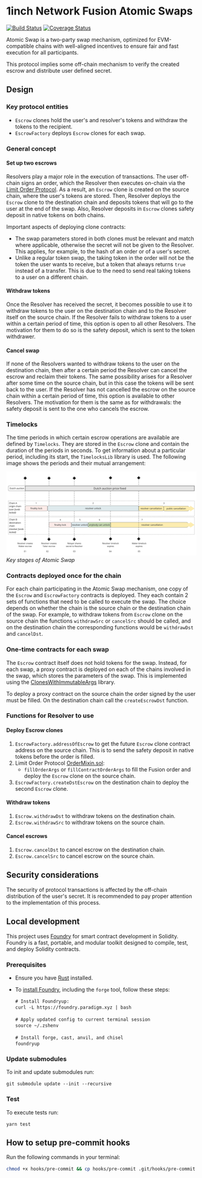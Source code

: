 # 1inch Network Fusion Atomic Swaps

[![Build Status](https://github.com/1inch/cross-chain-swap/workflows/CI/badge.svg)](https://github.com/1inch/cross-chain-swap/actions)
[![Coverage Status](https://codecov.io/gh/1inch/cross-chain-swap/graph/badge.svg?token=gOb8pdfcxg)](https://codecov.io/gh/1inch/cross-chain-swap)

Atomic Swap is a two-party swap mechanism, optimized for EVM-compatible chains with well-aligned incentives to ensure fair and fast execution for all participants.

This protocol implies some off-chain mechanism to verify the created escrow and distribute user defined secret.

## Design
### Key protocol entities
- `Escrow` clones hold the user's and resolver's tokens and withdraw the tokens to the recipient.
- `EscrowFactory` deploys `Escrow` clones for each swap.

### General concept
#### Set up two escrows
Resolvers play a major role in the execution of transactions. The user off-chain signs an order, which the Resolver then executes on-chain via the [Limit Order Protocol](https://github.com/1inch/limit-order-protocol). As a result, an `Escrow` clone is created on the source chain, where the user's tokens are stored. Then, Resolver deploys the `Escrow` clone to the destination chain and deposits tokens that will go to the user at the end of the swap. Also, Resolver deposits in `Escrow` clones safety deposit in native tokens on both chains.

Important aspects of deploying clone contracts:
- The swap parameters stored in both clones must be relevant and match where applicable, otherwise the secret will not be given to the Resolver. This applies, for example, to the hash of an order or of a user's secret.
- Unlike a regular token swap, the taking token in the order will not be the token the user wants to receive, but a token that always returns `true` instead of a transfer. This is due to the need to send real taking tokens to a user on a different chain.

#### Withdraw tokens
Once the Resolver has received the secret, it becomes possible to use it to withdraw tokens to the user on the destination chain and to the Resolver itself on the source chain. If the Resolver fails to withdraw tokens to a user within a certain period of time, this option is open to all other Resolvers. The motivation for them to do so is the safety deposit, which is sent to the token withdrawer.

#### Cancel swap
If none of the Resolvers wanted to withdraw tokens to the user on the destination chain, then after a certain period the Resolver can cancel the escrow and reclaim their tokens. The same possibility arises for a Resolver after some time on the source chain, but in this case the tokens will be sent back to the user. If the Resolver has not cancelled the escrow on the source chain within a certain period of time, this option is available to other Resolvers. The motivation for them is the same as for withdrawals: the safety deposit is sent to the one who cancels the escrow.

### Timelocks
The time periods in which certain escrow operations are available are defined by `Timelocks`. They are stored in the `Escrow` clone and contain the duration of the periods in seconds. To get information about a particular period, including its start, the `TimelocksLib` library is used. The following image shows the periods and their mutual arrangement:

![Timelocks](timelocks.png)
*Key stages of Atomic Swap*

### Contracts deployed once for the chain
For each chain participating in the Atomic Swap mechanism, one copy of the `Escrow` and `EscrowFactory` contracts is deployed. They each contain 2 sets of functions that need to be called to execute the swap. The choice depends on whether the chain is the source chain or the destination chain of the swap. For example, to withdraw tokens from `Escrow` clone on the source chain the functions `withdrawSrc` or `cancelSrc` should be called, and on the destination chain the corresponding functions would be `withdrawDst` and `cancelDst`.

### One-time contracts for each swap
The `Escrow` contract itself does not hold tokens for the swap. Instead, for each swap, a proxy contract is deployed on each of the chains involved in the swap, which stores the parameters of the swap. This is implemented using the [ClonesWithImmutableArgs](https://github.com/wighawag/clones-with-immutable-args) library.

To deploy a proxy contract on the source chain the order signed by the user must be filled. On the destination chain call the `createEscrowDst` function.

### Functions for Resolver to use
#### Deploy Escrow clones
1. `EscrowFactory.addressOfEscrow` to get the future `Escrow` clone contract address on the source chain. This is to send the safety deposit in native tokens before the order is filled.
2. Limit Order Protocol [OrderMixin.sol](https://github.com/1inch/limit-order-protocol/blob/master/contracts/OrderMixin.sol):
    - `fillOrderArgs` or `fillContractOrderArgs` to fill the Fusion order and deploy the `Escrow` clone on the source chain.
3. `EscrowFactory.createDstEscrow` on the destination chain to deploy the second `Escrow` clone.

#### Withdraw tokens
1. `Escrow.withdrawDst` to withdraw tokens on the destination chain.
2. `Escrow.withdrawSrc` to withdraw tokens on the source chain.


#### Cancel escrows
1. `Escrow.cancelDst` to cancel escrow on the destination chain.
2. `Escrow.cancelSrc` to cancel escrow on the source chain.

## Security considerations
The security of protocol transactions is affected by the off-chain distribution of the user's secret. It is recommended to pay proper attention to the implementation of this process.

## Local development

This project uses [Foundry](https://github.com/foundry-rs/foundry) for smart contract development in Solidity. Foundry is a fast, portable, and modular toolkit designed to compile, test, and deploy Solidity contracts.

### Prerequisites

- Ensure you have [Rust](https://www.rust-lang.org/tools/install) installed.
- To [install Foundry](https://book.getfoundry.sh/getting-started/installation), including the `forge` tool, follow these steps:

  ``` shell
  # Install Foundryup:
  curl -L https://foundry.paradigm.xyz | bash
  
  # Apply updated config to current terminal session
  source ~/.zshenv
  
  # Install forge, cast, anvil, and chisel
  foundryup
  ```

### Update submodules

To init and update submodules run:

``` shell
git submodule update --init --recursive
```

### Test

To execute tests run:

``` shell
yarn test
```

## How to setup pre-commit hooks

Run the following commands in your terminal:
```bash
chmod +x hooks/pre-commit && cp hooks/pre-commit .git/hooks/pre-commit
```
